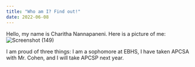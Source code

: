 ```yaml
---
title: "Who am I? Find out!"
date: 2022-06-08
---
```

Hello, my name is Charitha Nannapaneni. Here is a picture of me:
![Screenshot (149)](https://user-images.githubusercontent.com/107133725/172674788-025dc47c-3b40-4228-86d9-fe99f7c5d16a.png)

I am proud of three things: I am a sophomore at EBHS, I have taken APCSA with Mr. Cohen, and I will take APCSP next year.
